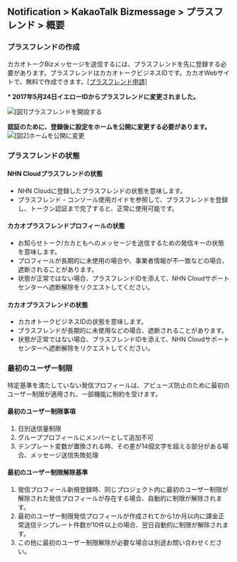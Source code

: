 ## Notification > KakaoTalk Bizmessage > プラスフレンド > 概要

### プラスフレンドの作成
カカオトークBizメッセージを送信するには、プラスフレンドを先に登録する必要があります。プラスフレンドはカカオトークビジネスIDです。カカオWebサイトで、無料で作成できます。<a target="_blank" href="https://center-pf.kakao.com">[プラスフレンド申請]</a>

<b>* 2017年5月24日イエローIDからプラスフレンドに変更されました。</b>

![[図1]プラスフレンドを開設する](http://static.toastoven.net/prod_alimtalk/plus_friend_overview_01.png)

<b>認証のために、登録後に設定を**ホームを公開**に変更する必要があります。</b>
![[図2]ホームを公開に変更](http://static.toastoven.net/prod_alimtalk/plus_friend_overview_02.png)

### プラスフレンドの状態
#### NHN Cloudプラスフレンドの状態
* NHN Cloudに登録したプラスフレンドの状態を意味します。
* プラスフレンド - コンソール使用ガイドを参照して、プラスフレンドを登録し、トークン認証まで完了すると、正常に使用可能です。

#### カカオプラスフレンドプロフィールの状態
* お知らせトーク/カカともへのメッセージを送信するための発信キーの状態を意味します。
* プロフィールが長期的に未使用の場合や、事業者情報が不一致などの場合、遮断されることがあります。
* 状態が正常ではない場合、プラスフレンドIDを添えて、NHN Cloudサポートセンターへ遮断解除をリクエストしてください。

#### カカオプラスフレンドの状態
* カカオトークビジネスIDの状態を意味します。
* プラスフレンドが長期的に未使用などの場合、遮断されることがあります。
* 状態が正常ではない場合、プラスフレンドIDを添えて、NHN Cloudサポートセンターへ遮断解除をリクエストしてください。

### 最初のユーザー制限
特定基準を満たしていない発信プロフィールは、アビューズ防止のために最初のユーザー制限が適用され、一部機能に制約を受けます。

#### 最初のユーザー制限事項
1. 日別送信量制限
2. グループプロフィールにメンバーとして追加不可
3. テンプレート変数が置換される時、その差が14個文字を超える部分がある場合、メッセージ送信失敗処理

#### 最初のユーザー制限解除基準
1. 発信プロフィール新規登録時、同じプロジェクト内に最初のユーザー制限が解除された発信プロフィールが存在する場合、自動的に制限が解除されます。
2. 最初のユーザー制限発信プロフィールが作成されてから1か月以内に課金正常送信テンプレート件数が10件以上の場合、翌日自動的に制限が解除されます。
3. この他に最初のユーザー制限解除が必要な場合は別途お問い合わせください。
